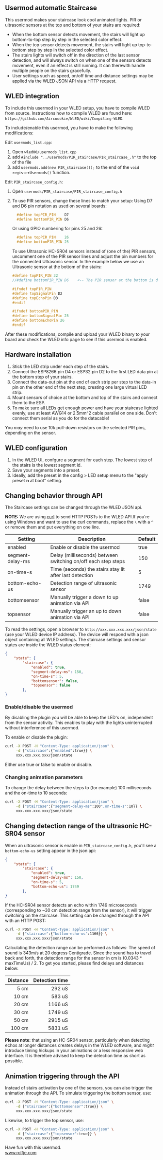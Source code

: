 ## Usermod automatic Staircase

This usermod makes your staircase look cool animated lights. PIR or ultrasonic sensors at the top and bottom of your stairs are required:

- When the bottom sensor detects movement, the stairs will light up bottom-to-top
  step by step in the selected color effect.
- When the top sensor detects movement, the stairs will light up top-to-bottom
  step by step in the selected color effect.
- The stairs lights will switch off in the direction of the last sensor detection, and
  will always switch on when one of the sensors detects movement, even if an effect
  is still running. It can therewith handle multiple people on the stairs gracefully.
- User settings such as speed, on/off time and distance settings may be applied via 
  the WLED JSON API via a HTTP request.

## WLED integration

To include this usermod in your WLED setup, you have to compile WLED from source. Instructions how to compile WLED are found here: `https://github.com/Aircoookie/WLED/wiki/Compiling-WLED`.

To include/enable this usermod, you have to make the following modifications:

Edit `usermods_list.cpp`:
1. Open `wled00/usermods_list.cpp`
2. add `#include "../usermods/PIR_staircase/PIR_staircase_.h"` to the top of the file
3. add `usermods.add(new PIR_staircase());` to the end of the `void registerUsermods()` function.

Edit `PIR_staircase_config.h`:
1. Open `usermods/PIR_staircase/PIR_staircase_config.h` 
5. To use PIR sensors, change these lines to match your setup:
   Using D7 and D6 pin notation as used on several boards:
  
   ```cpp
     #define topPIR_PIN    D7
     #define bottomPIR_PIN D6
   ```
   
   Or using GPIO numbering for pins 25 and 26:
   ```cpp
     #define topPIR_PIN    26
     #define bottomPIR_PIN 25
   ```

   To use Ultrasonic HC-SR04 sensors instead of (one of the) PIR sensors,
   uncomment one of the PIR sensor lines and adjust the pin numbers for the connected Ultrasonic sensor. In the example below we use an Ultrasonic sensor at the bottom of the stairs:

   ```cpp
   #define topPIR_PIN 32
   //#define bottomPIR_PIN D6    <-- The PIR sensor at the bottom is disabled here

   #ifndef topPIR_PIN
   #define topSignalPin D2
   #define topEchoPin D3
   #endif

   #ifndef bottomPIR_PIN
   #define bottomSignalPin 25
   #define bottomEchoPin 26
   #endif
   ```

After these modifications, compile and upload your WLED binary to your board and check the WLED info page to see if this usermod is enabled.

## Hardware installation
1. Stick the LED strip under each step of the stairs.
2. Connect the ESP8266 pin D4 or ESP32 pin D2 to the first LED data pin at the bottom step
   of your stairs.
3. Connect the data-out pin at the end of each strip per step to the data-in pin on the 
   other end of the next step, creating one large virtual LED strip.
4. Mount sensors of choice at the bottom and top of the stairs and connect them to the ESP.
5. To make sure all LEDs get enough power and have your staircase lighted evenly, use at least AWG14 or 2.5mm^2 cable parallel 
   on one side. Don't connect them serial as you do for the datacable!

You _may_ need to use 10k pull-down resistors on the selected PIR pins, depending on the sensor.

## WLED configuration
1. In the WLED UI, confgure a segment for each step. The lowest step of the stairs is the 
   lowest segment id. 
2. Save your segments into a preset. 
3. Ideally, add the preset in the config > LED setup menu to the "apply 
   preset **n** at boot" setting.

## Changing behavior through API
The Staircase settings can be changed through the WLED JSON api.

**NOTE:** We are using [curl](https://curl.se/) to send HTTP POSTs to the WLED API.If you're using Windows and want to use the curl commands, 
replace the `\` with a `^` or remove them and put everything on one line.


| Setting          | Description                                                   | Default |
|------------------|---------------------------------------------------------------|---------|
| enabled          | Enable or disable the usermod                                 | true    |
| segment-delay-ms | Delay (milliseconds) between switching on/off each step steps | 150     |
| on-time-s        | Time (seconds) the stairs stay lit after last detection       | 5       |
| bottom-echo-us   | Detection range of ultrasonic sensor                          | 1749    |
| bottomsensor     | Manually trigger a down to up animation via API               | false   | 
| topsensor        | Manually trigger an up to down animation via API              | false   |


To read the settings, open a browser to `http://xxx.xxx.xxx.xxx/json/state` (use your WLED 
device IP address). The device will respond with a json object containing all WLED settings. 
The staircase settings and sensor states are inside the WLED status element:

```json
{
    "state": {
        "staircase": {
            "enabled": true,
            "segment-delay-ms": 150,
            "on-time-s": 5,
            "bottomsensor": false,
            "topsensor": false
        },
}
```

### Enable/disable the usermod
By disabling the plugin you will be able to keep the LED's on, independent from the sensor
activity. This enables to play with the lights uninterrupted without interference of this usermod.

To enable or disable the plugin:

```bash
curl -X POST -H "Content-Type: application/json" \
     -d {"staircase":{"enabled":true}} \
     xxx.xxx.xxx.xxx/json/state
```
Either use true or false to enable or disable.

### Changing animation parameters
To change the delay between the steps to (for example) 100 milliseconds and the on-time to
10 seconds:

```bash
curl -X POST -H "Content-Type: application/json" \
     -d {"staircase":{"segment-delay-ms":100",on-time-s":10}} \
     xxx.xxx.xxx.xxx/json/state
```

## Changing detection range of the ultrasonic HC-SR04 sensor
When an ultrasonic sensor is enable in `PIR_staircase_config.h`, you'll see a 
`bottom-echo-us` setting appear in the json api:

```json
{
    "state": {
        "staircase": {
            "enabled": true,
            "segment-delay-ms": 150,
            "on-time-s": 5,
            "bottom-echo-us": 1749
        },
}
```

If the HC-SR04 sensor detects an echo within 1749 microseconds (corresponding to ~30 cm 
detection range from the sensor), it will trigger switching on the staircase. This setting 
can be changed through the API with an HTTP POST:

```bash
curl -X POST -H "Content-Type: application/json" \
     -d {"staircase":{"bottom-echo-us":1166}} \
     xxx.xxx.xxx.xxx/json/state
```
Calculating the detection range can be performed as follows: The speed of sound is 343m/s at 20 
degress Centigrade. Since the sound has to travel back and forth, the detection range for the
sensor in cm is (0.0343 * maxTimeUs) / 2. To get you started, please find delays and distances below:

| Distance | Detection time  |
|---------:|----------------:|
|     5 cm |          292 uS |
|    10 cm |          583 uS |
|    20 cm |         1166 uS |
|    30 cm |         1749 uS |
|    50 cm |         2915 uS |
|   100 cm |         5831 uS |

**Please note:** that using an HC-SR04 sensor, particularly when detecting echos at longer
distances creates delays in the WLED software, and _might_ introduce timing hickups in your animations or
a less responsive web interface. It is therefore advised to keep the detection time as short as possible.

## Animation triggering through the API
Instead of stairs activation by one of the sensors, you can also trigger the animation through
the API. To simulate triggering the bottom sensor, use:

```bash
curl -X POST -H "Content-Type: application/json" \
     -d {"staircase":{"bottomsensor":true}} \
     xxx.xxx.xxx.xxx/json/state
```

Likewise, to trigger the top sensor, use:

```bash
curl -X POST -H "Content-Type: application/json" \
     -d {"staircase":{"topsensor":true}} \
     xxx.xxx.xxx.xxx/json/state
```

Have fun with this usermod.<br/>
www.rolfje.com
